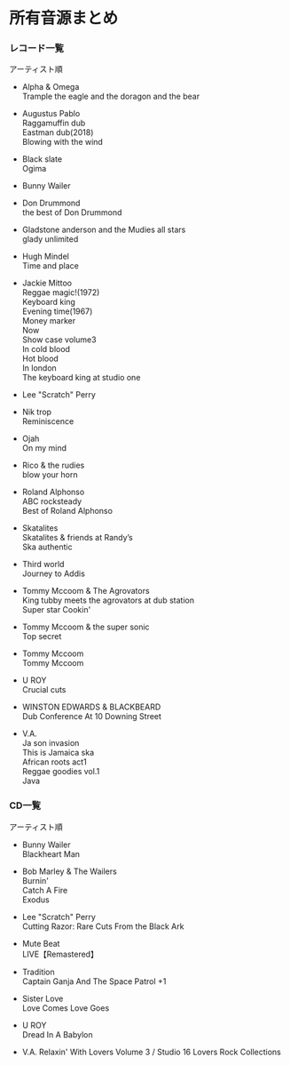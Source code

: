 # 所有音源まとめ

### レコード一覧  
アーティスト順

* Alpha & Omega  
Trample the eagle and the doragon and the bear  

* Augustus Pablo  
Raggamuffin dub  
Eastman dub(2018)  
Blowing with the wind

* Black slate  
Ogima

* Bunny Wailer  

* Don Drummond  
the best of Don Drummond

* Gladstone anderson and the Mudies all stars  
glady unlimited

* Hugh Mindel  
Time and place

* Jackie Mittoo  
Reggae magic!(1972)  
Keyboard king  
Evening time(1967)  
Money marker  
Now  
Show case volume3  
In cold  blood  
Hot blood  
In london  
The keyboard king at studio one  

* Lee "Scratch" Perry  

* Nik trop  
Reminiscence

* Ojah  
On my mind

* Rico & the rudies  
blow your horn

* Roland Alphonso  
ABC rocksteady  
Best of Roland Alphonso

* Skatalites  
Skatalites & friends at Randy’s  
Ska authentic

* Third world  
Journey to Addis

* Tommy Mccoom & The Agrovators  
King tubby meets the agrovators at dub station  
Super star
Cookin'

* Tommy Mccoom & the super sonic  
Top secret

* Tommy Mccoom  
Tommy Mccoom

* U ROY  
Crucial cuts

* WINSTON EDWARDS & BLACKBEARD  
Dub Conference At 10 Downing Street

* V.A.  
Ja son invasion  
This is Jamaica ska  
African roots act1  
Reggae goodies vol.1  
Java

### CD一覧
アーティスト順

* Bunny Wailer  
Blackheart Man

* Bob Marley & The Wailers  
Burnin'  
Catch A Fire  
Exodus

* Lee "Scratch" Perry  
Cutting Razor: Rare Cuts From the Black Ark

* Mute Beat  
LIVE【Remastered】

* Tradition  
Captain Ganja And The Space Patrol +1

* Sister Love  
Love Comes Love Goes

* U ROY  
Dread In A Babylon

* V.A.
Relaxin' With Lovers Volume 3 / Studio 16 Lovers Rock Collections  
